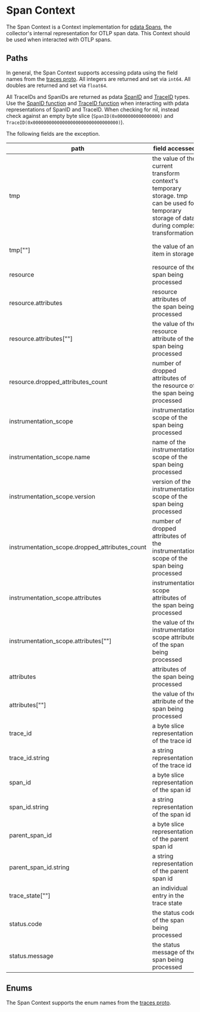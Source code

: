 # Span Context

The Span Context is a Context implementation for [pdata Spans](https://github.com/open-telemetry/opentelemetry-collector/tree/main/pdata/ptrace), the collector's internal representation for OTLP span data.  This Context should be used when interacted with OTLP spans.

## Paths
In general, the Span Context supports accessing pdata using the field names from the [traces proto](https://github.com/open-telemetry/opentelemetry-proto/blob/main/opentelemetry/proto/trace/v1/trace.proto).  All integers are returned and set via `int64`.  All doubles are returned and set via `float64`.

All TraceIDs and SpanIDs are returned as pdata [SpanID](https://github.com/open-telemetry/opentelemetry-collector/blob/main/pdata/pcommon/spanid.go) and [TraceID](https://github.com/open-telemetry/opentelemetry-collector/blob/main/pdata/pcommon/traceid.go) types.  Use the [SpanID function](https://github.com/open-telemetry/opentelemetry-collector-contrib/blob/main/pkg/ottl/ottlfuncs/README.md#spanid) and [TraceID function](https://github.com/open-telemetry/opentelemetry-collector-contrib/blob/main/pkg/ottl/ottlfuncs/README.md#traceid) when interacting with pdata representations of SpanID and TraceID.  When checking for nil, instead check against an empty byte slice (`SpanID(0x0000000000000000)` and `TraceID(0x00000000000000000000000000000000)`).  

The following fields are the exception.

| path                                           | field accessed                                                                                                                               | type                                                                    |
|------------------------------------------------|----------------------------------------------------------------------------------------------------------------------------------------------|-------------------------------------------------------------------------|
| tmp                                            | the value of the current transform context's temporary storage. tmp can be used for temporary storage of data during complex transformations | pcommon.Map                                                             |
| tmp\[""\]                                      | the value of an item in storage                                                                                                              | string, bool, int64, float64, pcommon.Map, pcommon.Slice, []byte or nil |
| resource                                       | resource of the span being processed                                                                                                         | pcommon.Resource                                                        |
| resource.attributes                            | resource attributes of the span being processed                                                                                              | pcommon.Map                                                             |
| resource.attributes\[""\]                      | the value of the resource attribute of the span being processed                                                                              | string, bool, int64, float64, pcommon.Map, pcommon.Slice, []byte or nil |
| resource.dropped_attributes_count              | number of dropped attributes of the resource of the span being processed                                                                     | int64                                                                   |
| instrumentation_scope                          | instrumentation scope of the span being processed                                                                                            | pcommon.InstrumentationScope                                            |
| instrumentation_scope.name                     | name of the instrumentation scope of the span being processed                                                                                | string                                                                  |
| instrumentation_scope.version                  | version of the instrumentation scope of the span being processed                                                                             | string                                                                  |
| instrumentation_scope.dropped_attributes_count | number of dropped attributes of the instrumentation scope of the span being processed                                                        | int64                                                                   |
| instrumentation_scope.attributes               | instrumentation scope attributes of the span being processed                                                                                 | pcommon.Map                                                             |
| instrumentation_scope.attributes\[""\]         | the value of the instrumentation scope attribute of the span being processed                                                                 | string, bool, int64, float64, pcommon.Map, pcommon.Slice, []byte or nil |
| attributes                                     | attributes of the span being processed                                                                                                       | pcommon.Map                                                             |
| attributes\[""\]                               | the value of the attribute of the span being processed                                                                                       | string, bool, int64, float64, pcommon.Map, pcommon.Slice, []byte or nil |
| trace_id                                       | a byte slice representation of the trace id                                                                                                  | pcommon.TraceID                                                         |
| trace_id.string                                | a string representation of the trace id                                                                                                      | string                                                                  |
| span_id                                        | a byte slice representation of the span id                                                                                                   | pcommon.SpanID                                                          |
| span_id.string                                 | a string representation of the span id                                                                                                       | string                                                                  |
| parent_span_id                                 | a byte slice representation of the parent span id                                                                                            | pcommon.SpanID                                                          |
| parent_span_id.string                          | a string representation of the parent span id                                                                                                | string                                                                  |
| trace_state\[""\]                              | an individual entry in the trace state                                                                                                       | string                                                                  |
| status.code                                    | the status code of the span being processed                                                                                                  | int64                                                                   |
| status.message                                 | the status message of the span being processed                                                                                               | string                                                                  |

## Enums

The Span Context supports the enum names from the [traces proto](https://github.com/open-telemetry/opentelemetry-proto/blob/main/opentelemetry/proto/trace/v1/trace.proto).

